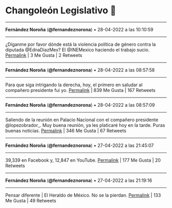 # Changoleón Legislativo 🙈
*****
**Fernández Noroña** (**@fernandeznorona**) • 28-04-2022 a las 10:10:59
*****
¿Díganme por favor dónde está la violencia política de género contra la diputada @EdnaDiazMex? El @INEMexico haciendo el trabajo sucio.
[Permalink](https://twitter.com/fernandeznorona/status/1519740980127281152) | 3 Me Gusta | 2 Retweets
*****
**Fernández Noroña** (**@fernandeznorona**) • 28-04-2022 a las 08:57:58
*****
Para que siga intrigando la derecha, hoy, el primero en saludar al compañero presidente fui yo.
[Permalink](https://twitter.com/fernandeznorona/status/1519722604013182977) | 839 Me Gusta | 167 Retweets
*****
**Fernández Noroña** (**@fernandeznorona**) • 28-04-2022 a las 08:57:09
*****
Saliendo de la reunión en Palacio Nacional con el compañero presidente @lopezobrador_. Muy buena reunión, ya les platicaré hoy en la tarde. Puras buenas noticias.
[Permalink](https://twitter.com/fernandeznorona/status/1519722399691849730) | 346 Me Gusta | 67 Retweets
*****
**Fernández Noroña** (**@fernandeznorona**) • 27-04-2022 a las 21:45:07
*****
39,339 en Facebook y, 12,847 en YouTube.
[Permalink](https://twitter.com/fernandeznorona/status/1519553275351162881) | 177 Me Gusta | 20 Retweets
*****
**Fernández Noroña** (**@fernandeznorona**) • 27-04-2022 a las 21:19:16
*****
Pensar diferente | El Heraldo de México. No se la pierdan.
[Permalink](https://twitter.com/fernandeznorona/status/1519546768886697986) | 133 Me Gusta | 49 Retweets